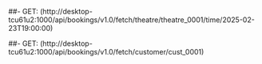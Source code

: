 ##- GET: (http://desktop-tcu61u2:1000/api/bookings/v1.0/fetch/theatre/theatre_0001/time/2025-02-23T19:00:00)

##- GET:  (http://desktop-tcu61u2:1000/api/bookings/v1.0/fetch/customer/cust_0001)